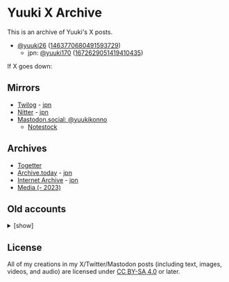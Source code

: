 # Yuuki X Archive

This is an archive of Yuuki's X posts.

* [@yuuki26](https://twitter.com/yuuki26) ([1463770680491593729](https://twitter.com/i/user/1463770680491593729))
    * jpn: [@yuuki170](https://twitter.com/yuuki170) ([1672629051419410435](https://twitter.com/i/user/1672629051419410435))

If X goes down:

## Mirrors

* [Twilog](https://twilog.togetter.com/yuuki26) - [jpn](https://twilog.togetter.com/yuuki170)
* [Nitter](https://twiiit.com/i/user/1463770680491593729) - [jpn](https://twiiit.com/i/user/1672629051419410435)
* [Mastodon.social: @yuukikonno](https://mastodon.social/@yuukikonno)
    * [Notestock](https://notestock.osa-p.net/@yuukikonno@mastodon.social/view)

## Archives

* [Togetter](https://togetter.com/li/2144709)
* [Archive.today](https://archive.today/https://twitter.com/yuuki26/*) - [jpn](https://archive.today/https://twitter.com/yuuki170/*)
* [Internet Archive](https://web.archive.org/web/*/https://twitter.com/yuuki26/status*) - [jpn](https://web.archive.org/web/*/https://twitter.com/yuuki170/status*)
* [Media (- 2023)](https://drive.google.com/drive/folders/1jiTbgwpmjpOghzxqSQmy_m7WAGxjszZU)

## Old accounts

<details>
<summary>[show]</summary>

### 2019

* @yuuki___0517 (suspended)
    * [Pawoo: @yuuki___0517](https://pawoo.net/@yuuki___0517)
    * [Shogi Blog](https://yuukishogi.blog.fc2.com/)
    * [Archive.today](https://archive.today/https://twitter.com/yuuki___0517/*)
    * [Internet Archive](https://web.archive.org/web/*/https://twitter.com/yuuki___0517/status*)

</details>

## License

All of my creations in my X/Twitter/Mastodon posts (including text, images, videos, and audio) are licensed under [CC BY-SA 4.0](https://creativecommons.org/licenses/by-sa/4.0/) or later.
